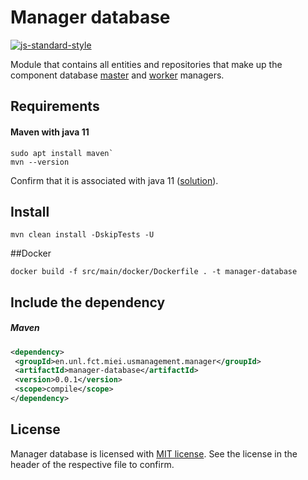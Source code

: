 # Manager database

[![js-standard-style](https://img.shields.io/badge/code%20style-checkstyle-brightgreen.svg)](https://checkstyle.org/)

Module that contains all entities and repositories that make up the component database
[master](../manager-master) and [worker](../manager-worker) managers.

## Requirements

#### Maven with java 11
```shell script
sudo apt install maven`
mvn --version
```
Confirm that it is associated with java 11 ([solution](https://stackoverflow.com/a/49988988)).

 ## Install

```shell script
mvn clean install -DskipTests -U
```

##Docker
```shell script
docker build -f src/main/docker/Dockerfile . -t manager-database
```

## Include the dependency
##### Maven
```xml
<dependency>
 <groupId>en.unl.fct.miei.usmanagement.manager</groupId>
 <artifactId>manager-database</artifactId>
 <version>0.0.1</version>
 <scope>compile</scope>
</dependency>
```

## License

Manager database is licensed with [MIT license](../LICENSE). See the license in the header of the respective file to confirm.
